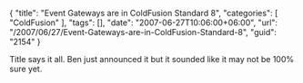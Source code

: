 {
	"title": "Event Gateways are in ColdFusion Standard 8",
	"categories": [
		"ColdFusion"
	],
	"tags": [],
	"date": "2007-06-27T10:06:00+06:00",
	"url": "/2007/06/27/Event-Gateways-are-in-ColdFusion-Standard-8",
	"guid": "2154"
}

Title says it all. Ben just announced it but it sounded like it may not be 100% sure yet.